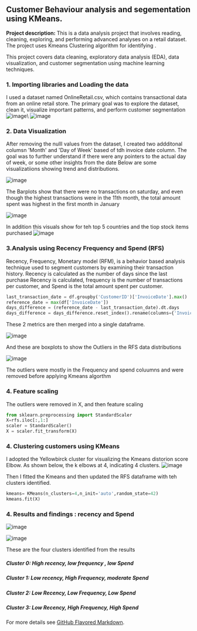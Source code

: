 ## Customer Behaviour analysis and segementation using KMeans.

**Project description:**  This is a data analysis project that involves reading, cleaning, exploring, and performing advanced analyses on a retail dataset.
The project uses Kmeans Clustering algorithm for identifying .

This project covers data cleaning, exploratory data analysis (EDA), data visualization, and customer segmentation using machine learning techniques. 

### 1. Importing libraries and Loading the data

 I used a dataset named OnlineRetail.csv, which contains transactional data from an online retail store. The primary goal was to explore the dataset, clean it, visualize important patterns, and perform customer segmentation
![image](https://github.com/moyinajayi/moyinajayi.github.io/assets/9222400/1dd5cc1a-05f8-4f53-82ab-93ed3cef801a)\ ![image](https://github.com/moyinajayi/moyinajayi.github.io/assets/9222400/ef198a92-0413-4d6f-9b09-b7abd3f70b30)


### 2. Data Visualization

After removing the nulll values from the dataset, I created two addditonal columsn 'Month' and 'Day of Week' based of tdh invoice date column. 
The goal was to further understand if there were any pointers to the actual day of week, or some other insights from the date
Below  are some visualizatiions showing trend and distributions.

![image](https://github.com/moyinajayi/moyinajayi.github.io/assets/9222400/12ea5d21-e2d4-4d01-9b60-3e779eadfd20)

The Barplots show that there were no transactions on saturday, and even though the highest transactions were in the 11th month, the total amount spent was highest in the first month in January

![image](https://github.com/moyinajayi/moyinajayi.github.io/assets/9222400/39f1f7ee-a0ab-4aa9-874f-a921c7b192af)


In addition this visuals show for teh top 5 countries and the tiop stock items purchased 
![image](https://github.com/moyinajayi/moyinajayi.github.io/assets/9222400/fa2c6cc6-828c-4e81-a884-c5253ae4185c)



### 3.Analysis using Recency Frequency and Spend (RFS)

Recency, Frequency, Monetary model (RFM), is a behavior based analysis technique used to segment customers by examining their transaction history. Recency is calculated as the number of days since the last purchase
Recency is calculated, frequency is the number of transactions per customer, and Spend is the total amount spent per customer.

```python
last_transaction_date = df.groupby('CustomerID')['InvoiceDate'].max()
reference_date = max(df['InvoiceDate'])
days_difference = (reference_date - last_transaction_date).dt.days
days_difference = days_difference.reset_index().rename(columns={'InvoiceDate': 'recency'})
```
These 2 metrics are then merged into a single dataframe.

![image](https://github.com/moyinajayi/moyinajayi.github.io/assets/9222400/0edc2421-bd39-4d44-919c-a4229c163394)

And these are boxplots to show the Outliers in the RFS data distributions

![image](https://github.com/moyinajayi/moyinajayi.github.io/assets/9222400/a58e8814-c381-4661-8e36-f87844461b16)

The outliers were mostly in the Frequency and spend coluumns and were removed before applying Kmeans algorthm



### 4. Feature scaling

The outliers were removed in X, and then feature scaling 

```python
from sklearn.preprocessing import StandardScaler
X=rfs.iloc[:,1:]
scaler = StandardScaler()
X = scaler.fit_transform(X)
```


### 4. Clustering customers using KMeans

I adopted the Yellowbirck cluster for visualizing the Kmeans distorion score Elbow. As shown below, the k elbows at 4, indicating 4 clusters.
![image](https://github.com/moyinajayi/moyinajayi.github.io/assets/9222400/1398c04e-8d19-407a-a8d1-6653e02ad672)

Then I fitted the Kmeans and then updated the RFS dataframe with teh clusters identified.

```python
kmeans= KMeans(n_clusters=4,n_init='auto',random_state=42)
kmeans.fit(X)
```

### 4. Results and findings : recency and Spend

![image](https://github.com/moyinajayi/moyinajayi.github.io/assets/9222400/50c76e6a-514d-4ffd-bbab-df17a4b89970)

![image](https://github.com/moyinajayi/moyinajayi.github.io/assets/9222400/9dac9e13-6710-4373-ae05-4e5ab83c8d22)

These are the four clusters identified from the results

##### Cluster 0: High recency, low frequency , low Spend
##### Cluster 1: Low recency, High Frequency, moderate Spend
##### Cluster 2: Low Recency, Low Frequency, Low Spend
##### Cluster 3: Low Recency,  High Frequency, High Spend


For more details see [GitHub Flavored Markdown](https://guides.github.com/features/mastering-markdown/).
